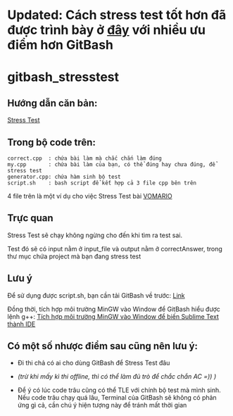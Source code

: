 # Updated: Cách stress test tốt hơn đã được trình bày ở [đây](https://github.com/ppap-1264589/BATCH_GENTEST/tree/main) với nhiều ưu điểm hơn GitBash

# gitbash_stresstest

## Hướng dẫn căn bản:
[Stress Test](https://ali-ibrahim137.github.io/competitive/programming/2020/08/23/Stress-Testing.html)

## Trong bộ code trên:

    correct.cpp  : chứa bài làm mà chắc chắn làm đúng
    my.cpp       : chứa bài làm của bạn, có thể đúng hay chưa đúng, để stress test
    generator.cpp: chứa hàm sinh bộ test
    script.sh    : bash script để kết hợp cả 3 file cpp bên trên
  
  4 file trên là một ví dụ cho việc Stress Test bài [VOMARIO](https://oj.vnoi.info/problem/vomario)
  
## Trực quan
Stress Test sẽ chạy không ngừng cho đến khi tìm ra test sai. 

Test đó sẽ có input nằm ở input_file và output nằm ở correctAnswer, trong thư mục chứa project mà bạn đang stress test

## Lưu ý

  Để sử dụng được script.sh, bạn cần tải GitBash về trước: [Link](https://gitforwindows.org)
  
  Đồng thời, tích hợp môi trường MinGW vào Window để GitBash hiểu được lệnh g++: [Tích hợp môi trường MinGW vào Window để biến Sublime Text thành IDE](https://nam.name.vn/huong-dan-bien-sublime-text-thanh-ide-lap-trinh-c-c.html)
  
## Có một số nhược điểm sau cũng nên lưu ý:
  
  - Đi thi chả có ai cho dùng GitBash để Stress Test đâu 
  
  - *(trừ khi mấy kì thi offline, thì có thể làm đủ trò để chắc chắn AC =)) )*
  
  - Để ý có lúc code trâu cũng có thể TLE với chính bộ test mà mình sinh. Nếu code trâu chạy quá lâu, Terminal của GitBash sẽ không có phản ứng gì cả, cần chú ý hiện tượng này để tránh mất thời gian
  
  
